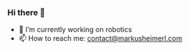 ### Hi there 👋

<!--
**markusheimerl/markusheimerl** is a ✨ _special_ ✨ repository because its `README.md` (this file) appears on your GitHub profile.

Here are some ideas to get you started:
-->
- 🔭 I’m currently working on robotics
- 📫 How to reach me: contact@markusheimerl.com
<!--- 🌱 I’m currently learning hardware design and control modeling.
- 👯 I’m looking to collaborate on ratisbon robotics.
- 🤔 I’m looking for help with gathering funding.
- 💬 Ask me about hardware.
- ⚡ Fun fact: I know quite a bit about biology.-->

